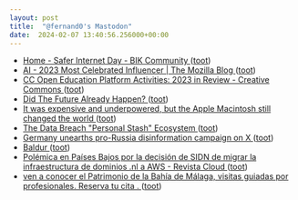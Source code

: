 ```yaml
---
layout: post
title:  "@fernand0's Mastodon"
date:  2024-02-07 13:40:56.256000+00:00
---
```

*  [Home - Safer Internet Day - BIK Community ](https://www.saferinternetday.org) ([toot](https://mastodon.social/@fernand0/111890481558428947))
*  [AI - 2023 Most Celebrated Influencer \| The Mozilla Blog ](https://blog.mozilla.org/en/mozilla/ai/ai-2023s-most-celebrated-influencer) ([toot](https://mastodon.social/@fernand0/111890282934190844))
*  [CC Open Education Platform Activities: 2023 in Review - Creative Commons ](https://creativecommons.org/2024/01/31/cc-open-education-platform-activities-2023-in-review) ([toot](https://mastodon.social/@fernand0/111890162294979470))
*  [Did The Future Already Happen? ](https://kottke.org/24/01/did-the-future-already-happe) ([toot](https://mastodon.social/@fernand0/111890041158943559))
*  [It was expensive and underpowered, but the Apple Macintosh still changed the world ](https://www.theguardian.com/commentisfree/2024/jan/27/it-was-expensive-and-underpowered-but-the-apple-macintosh-still-changed-the-worl) ([toot](https://mastodon.social/@fernand0/111889980367132213))
*  [The Data Breach "Personal Stash" Ecosystem ](https://www.troyhunt.com/the-data-breach-personal-stash-ecosystem) ([toot](https://mastodon.social/@fernand0/111889783832862519))
*  [Germany unearths pro-Russia disinformation campaign on X ](https://www.theguardian.com/world/2024/jan/26/germany-unearths-pro-russia-disinformation-campaign-on-) ([toot](https://mastodon.social/@fernand0/111889754797209549))
*  [Baldur ](https://baldur.dk/blog/automated-web-assessment.htm) ([toot](https://mastodon.social/@fernand0/111889571725090936))
*  [Polémica en Países Bajos por la decisión de SIDN de migrar la infraestructura de dominios .nl a AWS - Revista Cloud ](https://revistacloud.com/polemica-paises-bajos-decision-sidn-migrar-gestion-dominios-nl-a-aws) ([toot](https://mastodon.social/@fernand0/111889389935819811))
*  [ven a conocer el Patrimonio de la Bahía de Málaga, visitas guiadas por profesionales. Reserva tu cita .  ](https://complejohumo.blogspot.com/2024/01/ven-conocer-el-patrimonio-de-la-bahia.html?spref=tw) ([toot](https://mastodon.social/@fernand0/111887926258311230))

